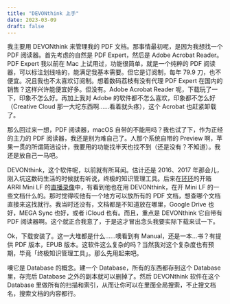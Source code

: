 ```yaml
---
title: "DEVONthink 上手"
date: 2023-03-09
draft: false
---
```


我主要用 DEVONthink 来管理我的 PDF 文档。那事情最初呢，是因为我想找一个 PDF 阅读器。首先考虑的自然是 PDF Expert，然后是 Adobe Acrobat Reader。PDF Expert 我以前在 Mac 上试用过，功能很简单，就是一个纯粹的 PDF 阅读器，可以标注划线啥的，能满足我基本需要。但它是订阅制，每年 79.9 刀，也不便宜。况且我也不太喜欢订阅制。想着数码荔枝有没有代理 PDF Expert 在国内的销售？这样兴许能便宜好多。但没有。Adobe Acrobat Reader 呢，下载玩了一下，印象不怎么好。再加上我对 Adobe 的软件都不怎么喜欢，印象都不怎么好（Creative Cloud 那一大坨东西啊……看着就头疼），这个 Acrobat 也赶紧卸载了。

那么回过来一想，PDF 阅读器，macOS 自带的不能用吗？我也试了下，作为正经的主力的 PDF 阅读器，我还是别为难自己了。人那个系统自带的 Preview 啊，苹果一贯的所谓简洁设计，我要用的功能找半天也找不到（还是没有？不知道）。我还是放自己一马吧。

DEVONthink，这个软件呢，以前就有所耳闻。估计还是 2016、2017 年那会儿，刚入坑这数码生活的时候就有听说，终极的知识管理工具。后来在[环环](https://space.bilibili.com/845032)的开箱 ARRI Mini LF 的[直播录像](https://www.bilibili.com/video/BV19Z4y1x7Ez/)中，有看到他也在用 DEVONthink，在开 Mini LF 的一些文档什么的。那时觉得哎他有一个地方可以放所有的 PDF 文档，想查哪个文档直接来这找就行。我当时还没有，文档都是不知道放在哪里，Google Drive 也好，MEGA Sync 也好，或者 iCloud 也有。而且，重点是 DEVONthink 它自带有 PDF 阅读器啊。这个就正合我意了，于是这才冒出念头我要实际下载来试一下。

Ok，下载安装了。这一大堆都是什么……噢看到有 Manual，还是一本…书？有提供 PDF 版本，EPUB 版本。这软件这么复杂的吗？当然我对这个复杂度也有预期，毕竟「终极知识管理工具」。那么先用起来吧。

噢它是 Database 的概念。建一个 Database，所有的东西都存到这个 Database 里，存完后 Database 之外的副本就可以删掉了。然后 DEVONthink 软件在这个 Database 里做所有的扫描和索引，从而让你可以在里面全局搜索，不止搜文档名，搜索文档的内容都行。